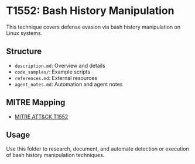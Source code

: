 # T1552: Bash History Manipulation

This technique covers defense evasion via bash history manipulation on Linux systems.

## Structure
- `description.md`: Overview and details
- `code_samples/`: Example scripts
- `references.md`: External resources
- `agent_notes.md`: Automation and agent notes

## MITRE Mapping
- [MITRE ATT&CK T1552](https://attack.mitre.org/techniques/T1552/)

## Usage
Use this folder to research, document, and automate detection or execution of bash history manipulation techniques.
